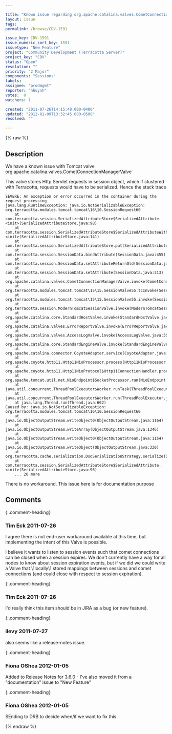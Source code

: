 ```yaml
---

title: "Known issue regarding org.apache.catalina.valves.CometConnectionManagerValve"
layout: issue
tags: 
permalink: /browse/CDV-1591

issue_key: CDV-1591
issue_numeric_sort_key: 1591
issuetype: "New Feature"
project: "Community Development (Terracotta Server)"
project_key: "CDV"
status: "Open"
resolution: ""
priority: "2 Major"
components: "Sessions"
labels: 
assignee: "prodmgmt"
reporter: "hhuynh"
votes:  0
watchers: 1

created: "2011-07-26T14:15:48.000-0400"
updated: "2012-01-09T13:32:45.000-0500"
resolved: ""

---
```




{% raw %}



## Description

<div markdown="1" class="description">

We have a known issue with Tomcat valve org.apache.catalina.valves.CometConnectionManagerValve

This valve stores Http Servlet requests in session object, which if clustered with Terracotta, requests would have to be serialized. Hence the stack trace 

```
SEVERE: An exception or error occurred in the container during the request processing
java.lang.RuntimeException: java.io.NotSerializableException: org.terracotta.modules.tomcat.tomcat\16\10.SessionRequest60
    at com.terracotta.session.SerializedAttributeStore$SerializedAttribute.<init>(SerializedAttributeStore.java:98)
    at com.terracotta.session.SerializedAttributeStore$SerializedAttributeWithCache.<init>(SerializedAttributeStore.java:141)
    at com.terracotta.session.SerializedAttributeStore.put(SerializedAttributeStore.java:60)
    at com.terracotta.session.SessionData.bindAttribute(SessionData.java:455)
    at com.terracotta.session.SessionData.setAttributeReturnOld(SessionData.java:322)
    at com.terracotta.session.SessionData.setAttribute(SessionData.java:313)
    at org.apache.catalina.valves.CometConnectionManagerValve.invoke(CometConnectionManagerValve.java:265)
    at org.terracotta.modules.tomcat.tomcat\15\15.SessionValve55.tcInvoke(SessionValve55.java:100)
    at org.terracotta.modules.tomcat.tomcat\15\15.SessionValve55.invoke(SessionValve55.java:85)
    at org.terracotta.session.ModernTomcatSessionValve.invoke(ModernTomcatSessionValve.java:66)
    at org.apache.catalina.core.StandardHostValve.invoke(StandardHostValve.java:127)
    at org.apache.catalina.valves.ErrorReportValve.invoke(ErrorReportValve.java:102)
    at org.apache.catalina.valves.AccessLogValve.invoke(AccessLogValve.java:555)
    at org.apache.catalina.core.StandardEngineValve.invoke(StandardEngineValve.java:109)
    at org.apache.catalina.connector.CoyoteAdapter.service(CoyoteAdapter.java:298)
    at org.apache.coyote.http11.Http11NioProcessor.process(Http11NioProcessor.java:886)
    at org.apache.coyote.http11.Http11NioProtocol$Http11ConnectionHandler.process(Http11NioProtocol.java:721)
    at org.apache.tomcat.util.net.NioEndpoint$SocketProcessor.run(NioEndpoint.java:2256)
    at java.util.concurrent.ThreadPoolExecutor$Worker.runTask(ThreadPoolExecutor.java:886)
    at java.util.concurrent.ThreadPoolExecutor$Worker.run(ThreadPoolExecutor.java:908)
    at java.lang.Thread.run(Thread.java:662)
Caused by: java.io.NotSerializableException: org.terracotta.modules.tomcat.tomcat\16\10.SessionRequest60
    at java.io.ObjectOutputStream.writeObject0(ObjectOutputStream.java:1164)
    at java.io.ObjectOutputStream.writeArray(ObjectOutputStream.java:1346)
    at java.io.ObjectOutputStream.writeObject0(ObjectOutputStream.java:1154)
    at java.io.ObjectOutputStream.writeObject(ObjectOutputStream.java:330)
    at org.terracotta.cache.serialization.DsoSerializationStrategy.serialize(DsoSerializationStrategy.java:60)
    at com.terracotta.session.SerializedAttributeStore$SerializedAttribute.<init>(SerializedAttributeStore.java:96)
    ... 20 more 
```


There is no workaround. This issue here is for documentation purpose

</div>

## Comments


{:.comment-heading}
### **Tim Eck** <span class="date">2011-07-26</span>

<div markdown="1" class="comment">

I agree there is not end-user workaround available at this time, but implementing the intent of this Valve is possible. 

I believe it wants to listen to session events such that comet connections can be closed when a session expires. We don't currently have a way for all nodes to know about session expiration events, but if we did we could write a Valve that \1locally\1 stored mappings between sessions and comet connections (and could close with respect to session expiration). 



</div>


{:.comment-heading}
### **Tim Eck** <span class="date">2011-07-26</span>

<div markdown="1" class="comment">

I'd really think this item should be in JIRA as a bug (or new feature). 

</div>


{:.comment-heading}
### **ilevy** <span class="date">2011-07-27</span>

<div markdown="1" class="comment">

also seems like a release-notes issue.

</div>


{:.comment-heading}
### **Fiona OShea** <span class="date">2012-01-05</span>

<div markdown="1" class="comment">

Added to Release Notes for 3.6.0 - I've also moved it from a "documentation" issue to "New Feature"

</div>


{:.comment-heading}
### **Fiona OShea** <span class="date">2012-01-05</span>

<div markdown="1" class="comment">

SEnding to DRB to decide when/if we want to fix this

</div>



{% endraw %}
